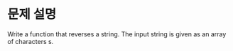 # 문제 설명
Write a function that reverses a string. The input string is given as an array of characters s.

